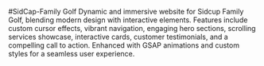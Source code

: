 #SidCap-Family Golf
Dynamic and immersive website for Sidcup Family Golf, blending modern design with interactive elements. Features include custom cursor effects, vibrant navigation, engaging hero sections, scrolling services showcase, interactive cards, customer testimonials, and a compelling call to action. Enhanced with GSAP animations and custom styles for a seamless user experience.
